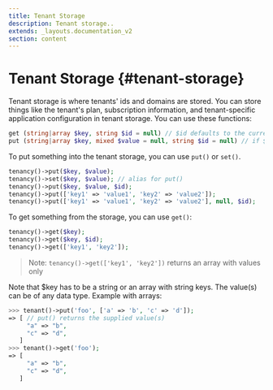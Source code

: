```yaml
---
title: Tenant Storage
description: Tenant storage..
extends: _layouts.documentation_v2
section: content
---
```


# Tenant Storage {#tenant-storage}

Tenant storage is where tenants' ids and domains are stored. You can store things like the tenant's plan, subscription information, and tenant-specific application configuration in tenant storage. You can use these functions:
```php
get (string|array $key, string $id = null) // $id defaults to the current tenant's id
put (string|array $key, mixed $value = null, string $id = null) // if $key is array, make sure $value is null
```

To put something into the tenant storage, you can use `put()` or `set()`.
```php
tenancy()->put($key, $value);
tenancy()->set($key, $value); // alias for put()
tenancy()->put($key, $value, $id);
tenancy()->put(['key1' => 'value1', 'key2' => 'value2']);
tenancy()->put(['key1' => 'value1', 'key2' => 'value2'], null, $id);
```

To get something from the storage, you can use `get()`:

```php
tenancy()->get($key);
tenancy()->get($key, $id);
tenancy()->get(['key1', 'key2']);
```

> Note: `tenancy()->get(['key1', 'key2'])` returns an array with values only

Note that $key has to be a string or an array with string keys. The value(s) can be of any data type. Example with arrays:

```php
>>> tenant()->put('foo', ['a' => 'b', 'c' => 'd']);
=> [ // put() returns the supplied value(s)
     "a" => "b",
     "c" => "d",
   ]
>>> tenant()->get('foo');
=> [
     "a" => "b",
     "c" => "d",
   ]
```